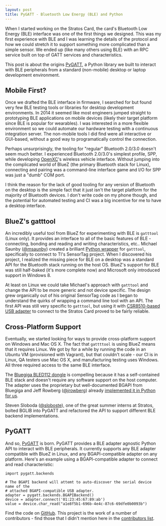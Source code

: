 ```yaml
---
layout: post
title: PyGATT - Bluetooth Low Energy (BLE) and Python
---
```


When I started working on the Stratos Card, the
card's Bluetooth Low Energy (BLE) interface was one of the first things we
designed. This was my first experience with BLE and I was learning the details
of the protocol and how we could stretch it to support something more
complicated than a simple sensor. We ended up (like many others using BLE) with
an RPC service built on top of GATT services and characteristics.

<div class="pullout"> This post is about the origins <a
href="https://github.com/stratosinc/pygatt">PyGATT</a>, a Python library we
built to interact with BLE peripherals from a standard (non-mobile) desktop or
laptop development environment. </div>

## Mobile First?

Once we drafted the BLE interface in firmware, I searched for but found very few
BLE testing tools or libraries for desktop development environments. In 2014 it
seemed like most engineers jumped straight to prototyping BLE applications on
mobile devices (likely their target platform since BLE is popular for
wearables). I was interested in a more flexible environment so we could automate
our hardware testing with a continuous integration server. The non-mobile tools
I did find were all interactive or GUI-based, without a good way to
programatically control the connection.

Perhaps unsurprisingly, the tooling for "regular" Bluetooth 2.0/3.0 doesn't seem
much better. I experienced Bluetooth 2.0/3.0's simplest profile, SPP,
while developing [OpenXC](http://openxcplatform.com)'s wireless vehicle
interface. Without jumping into the complicated world of BlueZ (the primary
Bluetooth stack for Linux), connecting and pairing was a command-line interface
game and I/O for SPP was just a "dumb" COM port.

I think the reason for the lack of good tooling for any version of Bluetooth on
the desktop is the simple fact that it just isn't the target platform for the
majority of Bluetooth devices. I don't write code on my phone though, and the
potential for automated testing and CI was a big incentive for me to have a
desktop interface.

## BlueZ's gatttool

An incredibly useful tool from BlueZ for experimenting with BLE is `gatttool`
(Linux only). It provides an interface to all of the basic features of BLE -
connecting, bonding and reading and writing characteristics, etc.. Michael
Saunby ([@msaunby](https://github.com/msaunby)) created a brilliant [Python
wrapper](https://github.com/msaunby/ble-sensor-pi) for `gatttool`, specifically
to connect to TI's SensorTag project. When I discovered his project, I realized
the missing piece for BLE on a desktop was a standard API for the Bluetooth
stack running on the host OS. BlueZ's support for BLE was still half-baked (it's
more complete now) and Microsoft only introduced support in Windows 8.

At least on Linux we could take Michael's approach with `gatttool` and change
the API to be more generic and not device specific. The design grew organically
out of his original SensorTag code as I began to understand the quirks of
wrapping a command line tool with an API. The first API was still very specific
to `gatttool`, but using it with [CSR8510-based USB
adapter](https://www.adafruit.com/products/1327)  to connect to the Stratos Card
proved to be fairly reliable.

## Cross-Platform Support

Eventually, we started looking for ways to provide cross-platform support on
Windows and Mac OS X. The fact that `gattttool` is using BlueZ means that it
requires Linux. We got by for a while by running the code in an Ubuntu VM
(provisioned with Vagrant), but that couldn't scale - our CI is in Linux, QA
testers use Mac OS X, and manufacturing testing uses Windows. All three required
access to the same BLE interface.

The [Bluegiga BLED112
dongle](https://www.bluegiga.com/en-US/products/bled112-bluetooth-smart-dongle/)
is compelling because it has a self-contained BLE stack and doesn't require any
software support on the host computer. The adapter uses the proprietary but
well-documented BGAPI from Bluegiga and Jeff Rowberg
([@jrowberg](https://github.com/jrowberg/)) already [implemented it in Python
for us](https://github.com/jrowberg/bglib).

Steven Sloboda ([@sloboste](https://github.com/sloboste)), one of the great
summer interns at Stratos, bolted BGLIB into PyGATT and refactored the API to
support different BLE backend implementations.

## PyGATT

And so, [PyGATT](https://github.com/stratosinc/pygatt) is born. PyGATT provides a
BLE adapter agnostic Python API to interact with BLE peripherals. It currently
supports any BLE adapter compatible with BlueZ in Linux, and any
BGAPI-compatible adapter on any platform. Here's an example using a
BGAPI-compatible adapter to connect and read characteristic:

```
import pygatt.backends

# The BGAPI backend will attemt to auto-discover the serial device name of the
# attached BGAPI-compatible USB adapter.
adapter = pygatt.backends.BGAPIBackend()
device = adapter.connect('01:23:45:67:89:ab')
value = device.char_read("a1e8f5b1-696b-4e4c-87c6-69dfe0b0093b")
```

Find the code on [GitHub](https://github.com/stratosinc/pygatt). This project is
the work of a number of contributors - find those that I didn't mention here in
the [contributors
list](https://github.com/stratosinc/pygatt/graphs/contributors).
